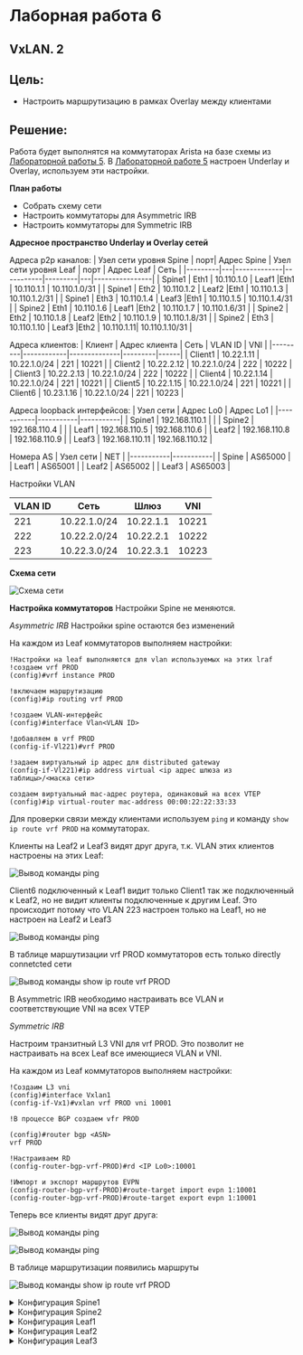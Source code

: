 # Лаборная работа 6
## **VxLAN. 2**
## Цель:

* Настроить маршрутизацию в рамках Overlay между клиентами

 ## Решение:
 Работа будет выполнятся на коммутаторах Arista на базе схемы из [Лабораторной работы 5](../lab5/).
 В [Лабораторной работе 5](../lab5/) настроен Underlay и Overlay, используем эти настройки.

 **План работы**
 
 * Собрать схему сети
 * Настроить коммутаторы для Asymmetric IRB
 * Настроить коммутаторы для Symmetric IRB

 **Адресное пространство Underlay и Overlay сетей**

 Адреса p2p каналов:
|  Узел сети уровня Spine | порт| Адрес Spine    | Узел сети уровня Leaf | порт | Адрес Leaf     | Сеть           |
|---------|---|-------------|-----------|---------|---|----------------|
| Spine1 | Eth1   | 10.110.1.0  | Leaf1 |Eth1    | 10.110.1.1 | 10.110.1.0/31  |
| Spine1 | Eth2   | 10.110.1.2  | Leaf2 |Eth1    | 10.110.1.3 | 10.110.1.2/31  |
| Spine1 | Eth3   | 10.110.1.4  | Leaf3 |Eth1    | 10.110.1.5 | 10.110.1.4/31  |
| Spine2 | Eth1   | 10.110.1.6  | Leaf1 |Eth2    | 10.110.1.7 | 10.110.1.6/31  |
| Spine2 | Eth2   | 10.110.1.8  | Leaf2 |Eth2    | 10.110.1.9 | 10.110.1.8/31  |
| Spine2 | Eth3   | 10.110.1.10 | Leaf3 |Eth2   | 10.110.1.11| 10.110.1.10/31 |

Адреса клиентов:
| Клиент  | Адрес клиента     | Сеть         | VLAN ID | VNI |
|---------|------------|--------------|---------|------|
| Client1 | 10.22.1.11 | 10.22.1.0/24 | 221 | 10221 |
| Client2 | 10.22.2.12 | 10.22.1.0/24 | 222 | 10222 |
| Client3 | 10.22.2.13 | 10.22.1.0/24 | 222 | 10222 |
| Client4 | 10.22.1.14 | 10.22.1.0/24 | 221 | 10221 |
| Client5 | 10.22.1.15 | 10.22.1.0/24 | 221 | 10221 |
| Client6 | 10.23.1.16 | 10.22.1.0/24 | 221 | 10223 |

Адреса loopback интерфейсов:
| Узел сети | Адрес Lo0 | Адрес Lo1 |
|-----------|-----------|-----------|
| Spine1    |     192.168.110.1      | |
| Spine2    |     192.168.110.4      | |
| Leaf1    |      192.168.110.5     | 192.168.110.6 |
| Leaf2    |      192.168.110.8     | 192.168.110.9 |
| Leaf3    |      192.168.110.11     | 192.168.110.12 |

Номера AS
| Узел сети | NET |
|-----------|-----------|
| Spine    |     AS65000   |
| Leaf1    |      AS65001   |
| Leaf2    |      AS65002   |
| Leaf3    |      AS65003    |

Настройки VLAN

| VLAN ID | Сеть | Шлюз | VNI |
|---------|------|------|-----|
| 221 | 10.22.1.0/24 | 10.22.1.1 | 10221|
| 222 | 10.22.2.0/24 | 10.22.2.1 | 10222|
| 223 | 10.22.3.0/24 | 10.22.3.1 | 10223|


 **Схема сети**
 
 ![Схема сети](./images/lab6-1.PNG)

 **Настройка коммутаторов**
 Настройки Spine не меняются.

 *Asymmetric IRB*
Настройки spine остаются без изменений

На каждом из Leaf коммутаторов выполняем настройки:
```
!Настройки на leaf выполняются для vlan используемых на этих lraf
!создаем vrf PROD
(config)#vrf instance PROD

!включаем маршрутизацию
(config)#ip routing vrf PROD

!создаем VLAN-интерфейс
(config)#interface Vlan<VLAN ID>

!добавляем в vrf PROD
(config-if-Vl221)#vrf PROD

!задаем виртуальный ip адрес для distributed gateway
(config-if-Vl221)#ip address virtual <ip адрес шлюза из таблицы>/<маска сети>

создаем виртуальный mac-адрес роутера, одинаковый на всех VTEP
(config)#ip virtual-router mac-address 00:00:22:22:33:33
```

Для проверки связи между клиентами используем ```ping``` и команду ```show ip route vrf PROD``` на коммутаторах.

Клиенты на Leaf2 и Leaf3 видят друг друга, т.к. VLAN этих клиентов настроены на этих Leaf:

![Вывод команды ping](./images/lab6-2.PNG)

Client6 подключенный к Leaf1 видит только Client1 так же подключенный к Leaf2, но не видит клиенты подключенные к другим Leaf.
Это происходит потому что VLAN 223 настроен только на Leaf1, но не настроен на Leaf2 и Leaf3

![Вывод команды ping](./images/lab6-3.PNG)

В таблице маршутизации vrf PROD коммутаторов есть только directly connetcted сети

![Вывод команды show ip route vrf PROD](./images/lab6-4.PNG)

В Asymmetric IRB необходимо настраивать все VLAN и соответствующие VNI на всех VTEP

*Symmetric IRB*

Настроим транзитный L3 VNI для vrf PROD. Это позволит не настраивать на всех Leaf все имеющиеся VLAN и VNI.

На каждом из Leaf коммутаторов выполняем настройки:
```
!Создаим L3 vni
(config)#interface Vxlan1
(config-if-Vx1)#vxlan vrf PROD vni 10001

!В процессе BGP создаем vfr PROD

(config)#router bgp <ASN>
vrf PROD

!Настраиваем RD
(config-router-bgp-vrf-PROD)#rd <IP Lo0>:10001

!Импорт и экспорт маршрутов EVPN
(config-router-bgp-vrf-PROD)#route-target import evpn 1:10001
(config-router-bgp-vrf-PROD)#route-target export evpn 1:10001
```

Теперь все клиенты видят друг друга:

![Вывод команды ping](./images/lab6-5.PNG)

![Вывод команды ping](./images/lab6-6.PNG)

В таблице маршрутизации появились маршруты

![Вывод команды show ip route vrf PROD](./images/lab6-8.PNG)


<details>
<summary>Конфигурация Spine1</summary>
<pre><code>
! Command: show running-config
! device: Spine1 (vEOS-lab, EOS-4.26.4M)
!
! boot system flash:/vEOS-lab.swi
!
no aaa root
!
transceiver qsfp default-mode 4x10G
!
service routing protocols model multi-agent
!
hostname Spine1
!
spanning-tree mode mstp
!
interface Ethernet1
   no switchport
   ip address 10.110.1.0/31
!
interface Ethernet2
   no switchport
   ip address 10.110.1.2/31
!
interface Ethernet3
   no switchport
   ip address 10.110.1.4/31
!
interface Ethernet4
!
interface Ethernet5
!
interface Ethernet6
!
interface Ethernet7
!
interface Ethernet8
!
interface Loopback0
   ip address 192.168.110.1/32
!
interface Management1
!
ip routing
!
ip prefix-list LOOPBACKS seq 10 permit 192.168.110.0/24 le 32
!
route-map LOOPBACKS permit 10
   match ip address prefix-list LOOPBACKS
!
peer-filter AS_FILTER
   10 match as-range 65001-65999 result accept
!
router bgp 65000
   router-id 192.168.110.1
   maximum-paths 4
   bgp listen range 10.110.1.0/24 peer-group LEAFS_UNDERLAY peer-filter AS_FILTER
   bgp listen range 192.168.110.0/24 peer-group LEAF_OVERLAY peer-filter AS_FILTER
   neighbor LEAFS_UNDERLAY peer group
   neighbor LEAF_OVERLAY peer group
   neighbor LEAF_OVERLAY update-source Loopback0
   neighbor LEAF_OVERLAY ebgp-multihop 2
   neighbor LEAF_OVERLAY send-community
   redistribute connected route-map LOOPBACKS
   !
   address-family evpn
      neighbor LEAF_OVERLAY activate
   !
   address-family ipv4
      no neighbor LEAF_OVERLAY activate
!
end
</code></pre>
</details>

<details>
<summary>Конфигурация Spine2</summary>
<pre><code>
! Command: show running-config
! device: Spine2 (vEOS-lab, EOS-4.26.4M)
!
! boot system flash:/vEOS-lab.swi
!
no aaa root
!
transceiver qsfp default-mode 4x10G
!
service routing protocols model multi-agent
!
hostname Spine2
!
spanning-tree mode mstp
!
interface Ethernet1
   no switchport
   ip address 10.110.1.6/31
!
interface Ethernet2
   no switchport
   ip address 10.110.1.8/31
!
interface Ethernet3
   no switchport
   ip address 10.110.1.10/31
!
interface Ethernet4
!
interface Ethernet5
!
interface Ethernet6
!
interface Ethernet7
!
interface Ethernet8
!
interface Loopback0
   ip address 192.168.110.4/32
!
interface Management1
!
ip routing
!
ip prefix-list LOOPBACKS seq 10 permit 192.168.110.0/24 le 32
!
mpls ip
!
route-map LOOPBACKS permit 10
   match ip address prefix-list LOOPBACKS
!
peer-filter AS_FILTER
   10 match as-range 65001-65999 result accept
!
router bgp 65000
   router-id 192.168.110.4
   maximum-paths 4
   bgp listen range 10.110.1.0/24 peer-group LEAFS_UNDERLAY peer-filter AS_FILTER
   bgp listen range 192.168.110.0/24 peer-group LEAF_OVERLAY peer-filter AS_FILTER
   neighbor LEAFS_UNDERLAY peer group
   neighbor LEAF_OVERLAY peer group
   neighbor LEAF_OVERLAY update-source Loopback0
   neighbor LEAF_OVERLAY ebgp-multihop 2
   neighbor LEAF_OVERLAY send-community
   redistribute connected route-map LOOPBACKS
   !
   address-family evpn
      neighbor LEAF_OVERLAY activate
   !
   address-family ipv4
      no neighbor LEAF_OVERLAY activate
!
</code></pre>
</details>

<details>
<summary>Конфигурация Leaf1</summary>
<pre><code>
! Command: show running-config
! device: Leaf1 (vEOS-lab, EOS-4.26.4M)
!
! boot system flash:/vEOS-lab.swi
!
no aaa root
!
transceiver qsfp default-mode 4x10G
!
service routing protocols model multi-agent
!
hostname Leaf1
!
spanning-tree mode mstp
!
vlan 221,223
!
vrf instance PROD
!
interface Ethernet1
   no switchport
   ip address 10.110.1.1/31
!
interface Ethernet2
   no switchport
   ip address 10.110.1.7/31
!
interface Ethernet3
   switchport access vlan 221
!
interface Ethernet4
   switchport access vlan 223
!
interface Ethernet5
!
interface Ethernet6
!
interface Ethernet7
!
interface Ethernet8
!
interface Loopback0
   ip address 192.168.110.5/32
!
interface Loopback1
   ip address 192.168.110.6/32
!
interface Management1
!
interface Vlan221
   vrf PROD
   ip address virtual 10.22.1.1/24
!
interface Vlan223
   vrf PROD
   ip address virtual 10.22.3.1/24
!
interface Vxlan1
   vxlan source-interface Loopback1
   vxlan udp-port 4789
   vxlan vlan 221-223 vni 10221-10223
   vxlan vrf PROD vni 10001
!
ip virtual-router mac-address 00:00:22:22:33:33
!
ip routing
ip routing vrf PROD
!
ip prefix-list LOOPBACKS seq 10 permit 192.168.110.0/24 le 32
!
mpls ip
!
route-map LOOPBACKS permit 10
   match ip address prefix-list LOOPBACKS
!
router bgp 65001
   router-id 192.168.110.5
   maximum-paths 2
   neighbor SPINES_UNDERLAY peer group
   neighbor SPINES_UNDERLAY remote-as 65000
   neighbor SPINES_UNDERLAY bfd
   neighbor SPINE_OVERLAY peer group
   neighbor SPINE_OVERLAY remote-as 65000
   neighbor SPINE_OVERLAY update-source Loopback0
   neighbor SPINE_OVERLAY ebgp-multihop 2
   neighbor SPINE_OVERLAY send-community
   neighbor 10.110.1.0 peer group SPINES_UNDERLAY
   neighbor 10.110.1.6 peer group SPINES_UNDERLAY
   neighbor 192.168.110.1 peer group SPINE_OVERLAY
   neighbor 192.168.110.4 peer group SPINE_OVERLAY
   redistribute connected route-map LOOPBACKS
   !
   vlan 221
      rd 192.168.110.6:10221
      route-target both 1:10221
      redistribute learned
   !
   vlan 223
      rd 192.168.110.6:10223
      route-target both 1:10223
      redistribute learned
   !
   address-family evpn
      neighbor SPINE_OVERLAY activate
   !
   address-family ipv4
      no neighbor SPINE_OVERLAY activate
   !
   vrf PROD
      rd 192.168.110.6:10001
      route-target import evpn 1:10001
      route-target export evpn 1:10001
!
</code></pre>
</details>

<details>
<summary>Конфигурация Leaf2</summary>
<pre><code>
! Command: show running-config
! device: Leaf2 (vEOS-lab, EOS-4.26.4M)
!
! boot system flash:/vEOS-lab.swi
!
no aaa root
!
transceiver qsfp default-mode 4x10G
!
service routing protocols model multi-agent
!
hostname Leaf2
!
spanning-tree mode mstp
!
vlan 221-222
!
vrf instance PROD
!
interface Ethernet1
   no switchport
   ip address 10.110.1.3/31
!
interface Ethernet2
   no switchport
   ip address 10.110.1.9/31
!
interface Ethernet3
   switchport access vlan 222
!
interface Ethernet4
   switchport access vlan 221
!
interface Ethernet5
!
interface Ethernet6
!
interface Ethernet7
!
interface Ethernet8
!
interface Loopback0
   ip address 192.168.110.8/32
!
interface Loopback1
   ip address 192.168.110.9/32
!
interface Management1
!
interface Vlan221
   vrf PROD
   ip address virtual 10.22.1.1/24
!
interface Vlan222
   vrf PROD
   ip address virtual 10.22.2.1/24
!
interface Vxlan1
   vxlan source-interface Loopback1
   vxlan udp-port 4789
   vxlan vlan 221-223 vni 10221-10223
   vxlan vrf PROD vni 10001
!
ip virtual-router mac-address 00:00:22:22:33:33
!
ip routing
ip routing vrf PROD
!
ip prefix-list LOOPBACKS seq 10 permit 192.168.110.0/24 le 32
!
mpls ip
!
route-map LOOPBACKS permit 10
   match ip address prefix-list LOOPBACKS
!
router bgp 65002
   router-id 192.168.110.8
   maximum-paths 2
   neighbor SPINES_UNDERLAY peer group
   neighbor SPINES_UNDERLAY remote-as 65000
   neighbor SPINES_UNDERLAY bfd
   neighbor SPINE_OVERLAY peer group
   neighbor SPINE_OVERLAY remote-as 65000
   neighbor SPINE_OVERLAY update-source Loopback0
   neighbor SPINE_OVERLAY ebgp-multihop 2
   neighbor SPINE_OVERLAY send-community
   neighbor 10.110.1.2 peer group SPINES_UNDERLAY
   neighbor 10.110.1.8 peer group SPINES_UNDERLAY
   neighbor 192.168.110.1 peer group SPINE_OVERLAY
   neighbor 192.168.110.4 peer group SPINE_OVERLAY
   redistribute connected route-map LOOPBACKS
   !
   vlan 221
      rd 192.168.110.9:10221
      route-target both 1:10221
      redistribute learned
   !
   vlan 222
      rd 192.168.110.9:10222
      route-target both 1:10222
      redistribute learned
   !
   address-family evpn
      neighbor SPINE_OVERLAY activate
   !
   address-family ipv4
      no neighbor SPINE_OVERLAY activate
   !
   vrf PROD
      rd 192.168.110.9:10001
      route-target import evpn 1:10001
      route-target export evpn 1:10001
!
end
</code></pre>
</details>

<details>
<summary>Конфигурация Leaf3</summary>
<pre><code>
! Command: show running-config
! device: Leaf3 (vEOS-lab, EOS-4.26.4M)
!
! boot system flash:/vEOS-lab.swi
!
no aaa root
!
transceiver qsfp default-mode 4x10G
!
service routing protocols model multi-agent
!
hostname Leaf3
!
spanning-tree mode mstp
!
vlan 221-222
!
vrf instance PROD
!
interface Ethernet1
   no switchport
   ip address 10.110.1.5/31
!
interface Ethernet2
   no switchport
   ip address 10.110.1.11/31
!
interface Ethernet3
   switchport access vlan 222
!
interface Ethernet4
   switchport access vlan 221
!
interface Ethernet5
!
interface Ethernet6
!
interface Ethernet7
!
interface Ethernet8
!
interface Loopback0
   ip address 192.168.110.11/32
!
interface Loopback1
   ip address 192.168.110.12/32
!
interface Management1
!
interface Vlan221
   vrf PROD
   ip address virtual 10.22.1.1/24
!
interface Vlan222
   vrf PROD
   ip address virtual 10.22.2.1/24
!
interface Vxlan1
   vxlan source-interface Loopback1
   vxlan udp-port 4789
   vxlan vlan 221-223 vni 10221-10223
   vxlan vrf PROD vni 10001
!
ip virtual-router mac-address 00:00:22:22:33:33
!
ip routing
ip routing vrf PROD
!
ip prefix-list LOOPBACKS seq 10 permit 192.168.110.0/24 le 32
!
mpls ip
!
route-map LOOPBACKS permit 10
   match ip address prefix-list LOOPBACKS
!
router bgp 65003
   router-id 192.168.110.11
   maximum-paths 2
   neighbor SPINES_UNDERLAY peer group
   neighbor SPINES_UNDERLAY remote-as 65000
   neighbor SPINES_UNDERLAY bfd
   neighbor SPINE_OVERLAY peer group
   neighbor SPINE_OVERLAY remote-as 65000
   neighbor SPINE_OVERLAY update-source Loopback0
   neighbor SPINE_OVERLAY ebgp-multihop 2
   neighbor SPINE_OVERLAY send-community
   neighbor 10.110.1.4 peer group SPINES_UNDERLAY
   neighbor 10.110.1.10 peer group SPINES_UNDERLAY
   neighbor 192.168.110.1 peer group SPINE_OVERLAY
   neighbor 192.168.110.4 peer group SPINE_OVERLAY
   redistribute connected route-map LOOPBACKS
   !
   vlan 221
      rd 192.168.110.12:10221
      route-target both 1:10221
      redistribute learned
   !
   vlan 222
      rd 192.168.110.12:10222
      route-target both 1:10222
      redistribute learned
   !
   address-family evpn
      neighbor SPINE_OVERLAY activate
   !
   address-family ipv4
      no neighbor SPINE_OVERLAY activate
   !
   vrf PROD
      rd 192.168.110.12:10001
      route-target import evpn 1:10001
      route-target export evpn 1:10001
!
end
</code></pre>
</details>

